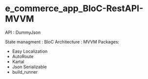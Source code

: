 # e_commerce_app_BloC-RestAPI-MVVM

API : DummyJson

State managment : BloC
Architecture : MVVM
Packages:
  - Easy Localization
  - AutoRoute
  - Kartal
  - Json Serializable
  - build_runner
